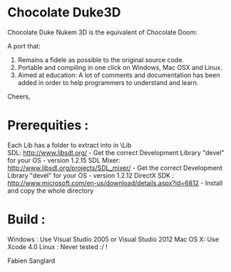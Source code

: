 Chocolate Duke3D
================

Chocolate Duke Nukem 3D is the equivalent of Chocolate Doom:

A port that:

1. Remains a fidele as possible to the original source code.
2. Portable and compiling in one click on Windows, Mac OSX and Linux.
3. Aimed at education: A lot of comments and documentation has been added in order to help programmers to understand and learn.

Cheers,

Prerequities :
=======

Each Lib has a folder to extract into in \Lib\
SDL: http://www.libsdl.org/ - Get the correct Development Library "devel" for your OS - version 1.2.15
SDL Mixer: http://www.libsdl.org/projects/SDL_mixer/ - Get the correct Development Library "devel" for your OS - version 1.2.12
DirectX SDK : http://www.microsoft.com/en-us/download/details.aspx?id=6812 - Install and copy the whole directory




Build :
=======

Windows : Use Visual Studio 2005 or Visual Studio 2012
Mac OS X: Use Xcode 4.0
Linux   : Never tested :/ !

Fabien Sanglard


